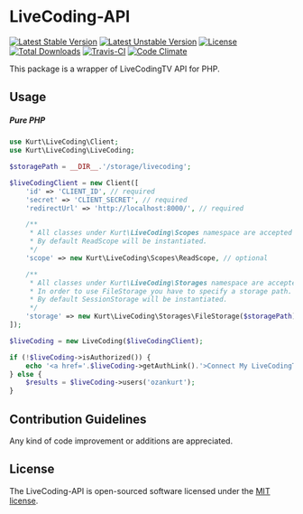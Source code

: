 # LiveCoding-API

[![Latest Stable Version](https://poser.pugx.org/ozankurt/livecoding-api/v/stable)](https://packagist.org/packages/ozankurt/livecoding-api) 
[![Latest Unstable Version](https://poser.pugx.org/ozankurt/livecoding-api/v/unstable)](https://packagist.org/packages/ozankurt/livecoding-api) 
[![License](https://poser.pugx.org/ozankurt/livecoding-api/license)](https://packagist.org/packages/ozankurt/livecoding-api)
[![Total Downloads](https://poser.pugx.org/ozankurt/livecoding-api/downloads)](https://packagist.org/packages/ozankurt/livecoding-api) 
[![Travis-CI](https://api.travis-ci.org/OzanKurt/LiveCoding-API.svg)](https://travis-ci.org/OzanKurt/LiveCoding-API)
[![Code Climate](https://codeclimate.com/github/OzanKurt/LiveCoding-API/badges/gpa.svg)](https://codeclimate.com/github/OzanKurt/LiveCoding-API)

This package is a wrapper of LiveCodingTV API for PHP.

## Usage

##### Pure PHP

```php
use Kurt\LiveCoding\Client;
use Kurt\LiveCoding\LiveCoding;

$storagePath = __DIR__.'/storage/livecoding';

$liveCodingClient = new Client([
    'id' => 'CLIENT_ID', // required
    'secret' => 'CLIENT_SECRET', // required
    'redirectUrl' => 'http://localhost:8000/', // required

    /** 
     * All classes under Kurt\LiveCoding\Scopes namespace are accepted as a valid scope.
     * By default ReadScope will be instantiated.
     */
    'scope' => new Kurt\LiveCoding\Scopes\ReadScope, // optional

    /** 
     * All classes under Kurt\LiveCoding\Storages namespace are accepted as a valid scope.
     * In order to use FileStorage you have to specify a storage path.
     * By default SessionStorage will be instantiated.
     */
    'storage' => new Kurt\LiveCoding\Storages\FileStorage($storagePath), // optional
]);

$liveCoding = new LiveCoding($liveCodingClient);

if (!$liveCoding->isAuthorized()) {
    echo '<a href='.$liveCoding->getAuthLink().'>Connect My LiveCodingTV Account</a>';
} else {
    $results = $liveCoding->users('ozankurt');
}
```

## Contribution Guidelines

Any kind of code improvement or additions are appreciated.

## License

The LiveCoding-API is open-sourced software licensed under the [MIT license](http://opensource.org/licenses/MIT).
